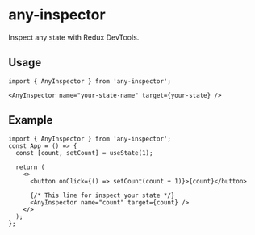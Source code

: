 # any-inspector

Inspect any state with Redux DevTools.

## Usage

```tsx
import { AnyInspector } from 'any-inspector';

<AnyInspector name="your-state-name" target={your-state} />
```

## Example

```tsx
import { AnyInspector } from 'any-inspector';
const App = () => {
  const [count, setCount] = useState(1);

  return (
    <>
      <button onClick={() => setCount(count + 1)}>{count}</button>

      {/* This line for inspect your state */}
      <AnyInspector name="count" target={count} />
    </>
  );
};
```
